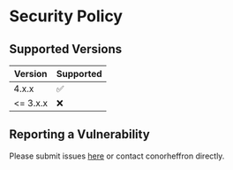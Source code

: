 # Security Policy

## Supported Versions

| Version | Supported          |
| ------- | ------------------ |
| 4.x.x   | :white_check_mark: |
| <= 3.x.x   | :x:                |

## Reporting a Vulnerability

Please submit issues [here](https://github.com/conorheffron/ironoc/issues) or contact conorheffron directly.
